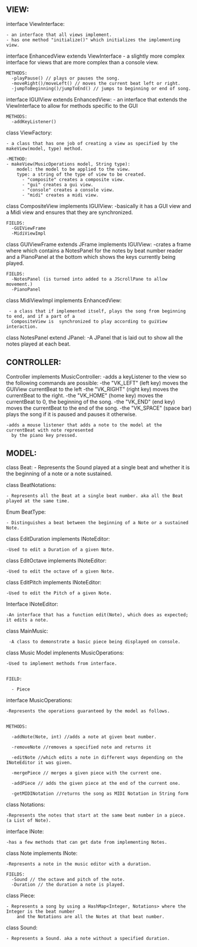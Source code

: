VIEW:
---------------------------------------------------------------------------------------------------

  interface ViewInterface:

    - an interface that all views implement.
    - has one method "initialize()" which initializes the implementing view.

  interface EnhancedView extends ViewInterface
    - a slightly more complex interface for views that are more complex than a console view.

    METHODS:
      -playPause() // plays or pauses the song.
      -moveRight()/moveLeft() // moves the current beat left or right.
      -jumpToBeginning()/jumpToEnd() // jumps to beginning or end of song.

  interface IGUIView extends EnhancedView:
    - an interface that extends the ViewInterface to allow for methods specific to the GUI

    METHODS:
      -addKeyListener()

  class ViewFactory:

    - a class that has one job of creating a view as specified by the makeView(model, type) method.

    -METHOD:
    - makeView(MusicOperations model, String type):
        model: the model to be applied to the view.
        type: a string of the type of view to be created.
          - "composite" creates a composite view.
          - "gui" creates a gui view.
          - "console" creates a console view.
          - "midi" creates a midi view.


  class CompositeView implements IGUIView:
    -basically it has a GUI view and a Midi view and ensures that they are synchronized.

    FIELDS:
      -GUIViewFrame
      -MidiViewImpl


  class GUIViewFrame extends JFrame implements IGUIView:
    -crates a frame where which contains a NotesPanel for the notes by beat number reader and
     a PianoPanel at the bottom which shows the keys currently being played.

    FIELDS:
      -NotesPanel (is turned into added to a JScrollPane to allow movement.)
      -PianoPanel

  class MidiViewImpl implements EnhancedView:

     - a class that if implemented itself, plays the song from beginning to end, and if a part of a
      CompositeView is  synchronized to play according to guiView interaction.


  class NotesPanel extend JPanel:
    -A JPanel that is laid out to show all the notes played at each beat.

CONTROLLER:
---------------------------------------------------------------------------------------------------

  Controller implements MusicController:
    -adds a keyListener to the view so the following commands are possible:
      -the "VK_LEFT" (left key) moves the GUIView currentBeat to the left
      -the "VK_RIGHT" (right key) moves the currentBeat to the right.
      -the "VK_HOME" (home key) moves the currentBeat to 0, the beginning of the song.
      -the "VK_END" (end key) moves the currentBeat to the end of the song.
      -the "VK_SPACE" (space bar) plays the song if it is paused and pauses it otherwise.

    -adds a mouse listener that adds a note to the model at the currentBeat with note represented
      by the piano key pressed.

MODEL:
---------------------------------------------------------------------------------------------------
  class Beat:
    - Represents the Sound played at a single beat and whether it is the beginning of a note
    or a note sustained.

  class BeatNotations:

    - Represents all the Beat at a single beat number. aka all the Beat played at the same time.

  Enum BeatType:

    - Distinguishes a beat between the beginning of a Note or a sustained Note.


  class EditDuration implements INoteEditor:

    -Used to edit a Duration of a given Note.

  class EditOctave implements INoteEditor:

    -Used to edit the octave of a given Note.

  class EditPitch implements INoteEditor:

    -Used to edit the Pitch of a given Note.

  Interface INoteEditor:

    -An interface that has a function edit(Note), which does as expected; it edits a note.

  class MainMusic:

     -A class to demonstrate a basic piece being displayed on console.

  class Music Model implenents MusicOperations:

    -Used to implement methods from interface.


    FIELD:

      - Piece

  interface MusicOperations:

    -Represents the operations guaranteed by the model as follows.


    METHODS:

      -addNote(Note, int) //adds a note at given beat number.

      -removeNote //removes a specified note and returns it

      -editNote //which edits a note in different ways depending on the INoteEditor it was given.

      -mergePiece // merges a given piece with the current one.

      -addPiece // adds the given piece at the end of the current one.

      -getMIDINotation //returns the song as MIDI Notation in String form

  class Notations:

    -Represents the notes that start at the same beat number in a piece. (a List of Note).

  interface INote:

    -has a few methods that can get date from implementing Notes.
  class Note implements INote:

    -Represents a note in the music editor with a duration.

    FIELDS:
      -Sound // the octave and pitch of the note.
      -Duration // the duration a note is played.

  class Piece:

    - Represents a song by using a HashMap<Integer, Notations> where the Integer is the beat number
        and the Notations are all the Notes at that beat number.

  class Sound:

    - Represents a Sound. aka a note without a specified duration.

